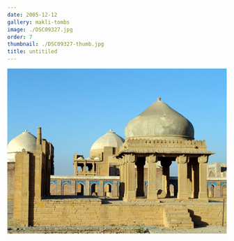 ```yaml
---
date: 2005-12-12
gallery: makli-tombs
image: ./DSC09327.jpg
order: 7
thumbnail: ./DSC09327-thumb.jpg
title: untitiled
---
```


![untitiled](./DSC09327.jpg)